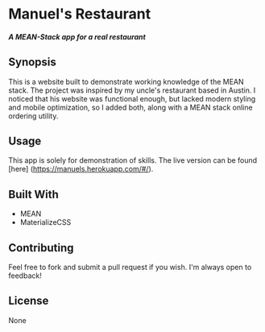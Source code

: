 # Manuel's Restaurant
##### A MEAN-Stack app for a real restaurant

## Synopsis

This is a website built to demonstrate working knowledge of the MEAN stack. The project was inspired by my uncle's restaurant based in Austin. I noticed that his website was functional enough, but lacked modern styling and mobile optimization, so I added both, along with a MEAN stack online ordering utility.

## Usage

This app is solely for demonstration of skills.  The live version can be found [here] (https://manuels.herokuapp.com/#/).

## Built With

* MEAN
* MaterializeCSS

## Contributing

Feel free to fork and submit a pull request if you wish. I'm always open to feedback!

## License

None